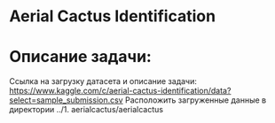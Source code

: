 # Aerial Cactus Identification

# Описание задачи: #
Ссылка на загрузку датасета и описание задачи: 
https://www.kaggle.com/c/aerial-cactus-identification/data?select=sample_submission.csv
Расположить загруженные данные в директории ../1. aerialcactus/aerialcactus
